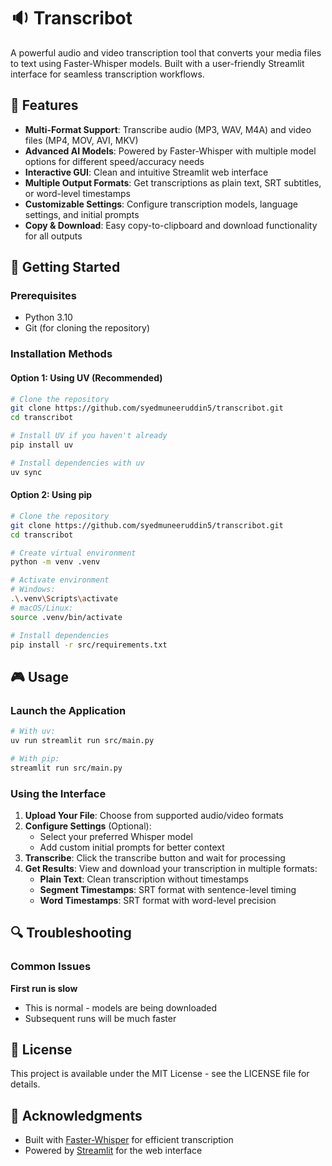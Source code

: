# 🔉 Transcribot

A powerful audio and video transcription tool that converts your media files to text using Faster-Whisper models. Built with a user-friendly Streamlit interface for seamless transcription workflows.

## 🌟 Features

- **Multi-Format Support**: Transcribe audio (MP3, WAV, M4A) and video files (MP4, MOV, AVI, MKV)
- **Advanced AI Models**: Powered by Faster-Whisper with multiple model options for different speed/accuracy needs
- **Interactive GUI**: Clean and intuitive Streamlit web interface
- **Multiple Output Formats**: Get transcriptions as plain text, SRT subtitles, or word-level timestamps
- **Customizable Settings**: Configure transcription models, language settings, and initial prompts
- **Copy & Download**: Easy copy-to-clipboard and download functionality for all outputs

## 🚀 Getting Started

### Prerequisites
- Python 3.10
- Git (for cloning the repository)

### Installation Methods

#### Option 1: Using UV (Recommended)
```bash
# Clone the repository
git clone https://github.com/syedmuneeruddin5/transcribot.git
cd transcribot

# Install UV if you haven't already
pip install uv

# Install dependencies with uv
uv sync
```

#### Option 2: Using pip
```bash
# Clone the repository
git clone https://github.com/syedmuneeruddin5/transcribot.git
cd transcribot

# Create virtual environment
python -m venv .venv

# Activate environment
# Windows:
.\.venv\Scripts\activate
# macOS/Linux:
source .venv/bin/activate

# Install dependencies
pip install -r src/requirements.txt
```

## 🎮 Usage

### Launch the Application
```bash
# With uv:
uv run streamlit run src/main.py

# With pip:
streamlit run src/main.py
```

### Using the Interface

1. **Upload Your File**: Choose from supported audio/video formats
2. **Configure Settings** (Optional):
   - Select your preferred Whisper model
   - Add custom initial prompts for better context
3. **Transcribe**: Click the transcribe button and wait for processing
4. **Get Results**: View and download your transcription in multiple formats:
   - **Plain Text**: Clean transcription without timestamps
   - **Segment Timestamps**: SRT format with sentence-level timing
   - **Word Timestamps**: SRT format with word-level precision


## 🔍 Troubleshooting

### Common Issues

**First run is slow**
- This is normal - models are being downloaded
- Subsequent runs will be much faster

## 📄 License

This project is available under the MIT License - see the LICENSE file for details.

## 📝 Acknowledgments

- Built with [Faster-Whisper](https://github.com/SYSTRAN/faster-whisper) for efficient transcription
- Powered by [Streamlit](https://streamlit.io/) for the web interface
